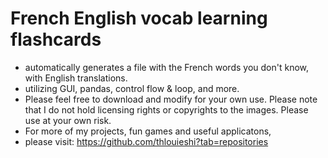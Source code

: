 # French English vocab learning flashcards
- automatically generates a file with the French words you don't know, with English translations. 
- utilizing GUI, pandas, control flow & loop, and more. 
- Please feel free to download and modify for your own use. 
Please note that I do not hold licensing rights or copyrights to the images. Please use at your own risk. 
- For more of my projects, fun games and useful applicatons, 
- please visit: https://github.com/thlouieshi?tab=repositories
